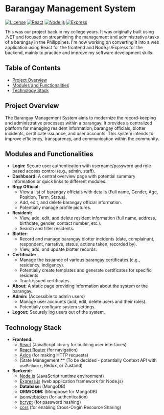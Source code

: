 # Barangay Management System

[![License](https://img.shields.io/badge/License-MIT-yellow.svg)](https://opensource.org/licenses/MIT)
[![React](https://img.shields.io/badge/React-v18.x-blue)](https://react.dev/)
[![Node.js](https://img.shields.io/badge/Node.js-v18.x-green)](https://nodejs.org/en/docs/)
[![Express](https://img.shields.io/badge/Express-v4.x-orange)](https://expressjs.com/)

This was our project back in my college years. It was originally built using .NET and focused on streamlining the management and administrative tasks of a barangay in the Philippines. I'm now working on converting it into a web application using React for the frontend and Node.js/Express for the backend, mainly to practice and improve my software development skills.

## Table of Contents

* [Project Overview](#project-overview)
* [Modules and Functionalities](#modules-and-functionalities)
* [Technology Stack](#technology-stack)

## Project Overview

The Barangay Management System aims to modernize the record-keeping and administrative processes within a barangay. It provides a centralized platform for managing resident information, barangay officials, blotter incidents, certificate issuance, and user accounts. This system intends to improve efficiency, transparency, and communication within the community.

## Modules and Functionalities

* **Login:** Secure user authentication with username/password and role-based access control (e.g., admin, staff).
* **Dashboard:** A central overview page with potential summary information or quick links to different modules.
* **Brgy Official:**
    * View a list of barangay officials with details (Full name, Gender, Age, Position, Term, Status).
    * Add, edit, and delete barangay official information.
    * Potentially manage profile pictures.
* **Resident:**
    * View, add, edit, and delete resident information (full name, address, birthdate, gender, contact number, etc.).
    * Search and filter residents.
* **Blotter:**
    * Record and manage barangay blotter incidents (date, complainant, respondent, narrative, status, actions taken, recorded by).
    * View, add, and update blotter records.
* **Certificate:**
    * Manage the issuance of various barangay certificates (e.g., residency, indigency).
    * Potentially create templates and generate certificates for specific residents.
    * Track issued certificates.
* **About:** A static page providing information about the system or the barangay.
* **Admin:** (Accessible to admin users)
    * Manage user accounts (add, edit, delete users and their roles).
    * Potentially configure system settings.
* **Logout:** Securely log users out of the system.

## Technology Stack

* **Frontend:**
    * [React](https://react.dev/) (JavaScript library for building user interfaces)
    * [React Router](https://reactrouter.com/) (for navigation)
    * [Axios](https://axios-http.com/docs/intro) (for making HTTP requests)
    * [State Management:** (To be decided - potentially Context API with `useReducer`, Redux, or Zustand)
* **Backend:**
    * [Node.js](https://nodejs.org/en/docs/) (JavaScript runtime environment)
    * [Express.js](https://expressjs.com/) (web application framework for Node.js)
    * **Database:** (MongoDB)
    * **ORM/ODM:** (Mongoose for MongoDB)
    * [jsonwebtoken](https://www.npmjs.com/package/jsonwebtoken) (for authentication)
    * [bcrypt](https://www.npmjs.com/package/bcrypt) (for password hashing)
    * [cors](https://www.npmjs.com/package/cors) (for enabling Cross-Origin Resource Sharing)


